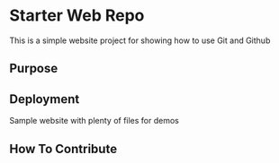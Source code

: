 # Starter Web Repo

This is a simple website project for
showing how to use Git and Github

## Purpose

## Deployment


Sample website with plenty of files for demos

## How To Contribute
